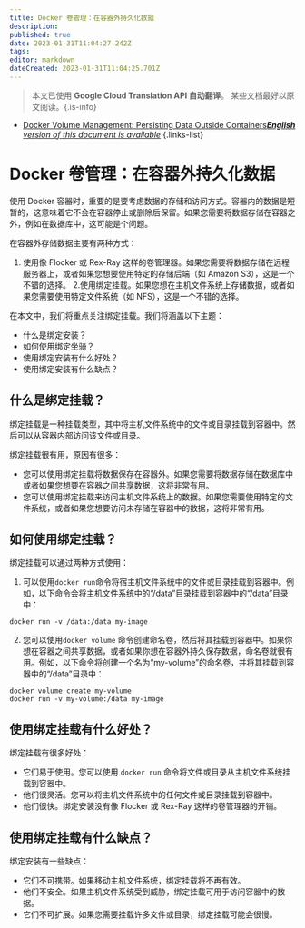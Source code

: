 ```yaml
---
title: Docker 卷管理：在容器外持久化数据
description: 
published: true
date: 2023-01-31T11:04:27.242Z
tags: 
editor: markdown
dateCreated: 2023-01-31T11:04:25.701Z
---
```


> 本文已使用 **Google Cloud Translation API 自动翻译**。
某些文档最好以原文阅读。{.is-info}

- [Docker Volume Management: Persisting Data Outside Containers***English** version of this document is available*](/en/Knowledge-base/Docker/docker-volume-management-persisting-data-outside-containers)
{.links-list}



# Docker 卷管理：在容器外持久化数据

使用 Docker 容器时，重要的是要考虑数据的存储和访问方式。容器内的数据是短暂的，这意味着它不会在容器停止或删除后保留。如果您需要将数据存储在容器之外，例如在数据库中，这可能是个问题。

在容器外存储数据主要有两种方式：

1. 使用像 Flocker 或 Rex-Ray 这样的卷管理器。如果您需要将数据存储在远程服务器上，或者如果您想要使用特定的存储后端（如 Amazon S3），这是一个不错的选择。
2.使用绑定挂载。如果您想在主机文件系统上存储数据，或者如果您需要使用特定文件系统（如 NFS），这是一个不错的选择。

在本文中，我们将重点关注绑定挂载。我们将涵盖以下主题：

- 什么是绑定安装？
- 如何使用绑定坐骑？
- 使用绑定安装有什么好处？
- 使用绑定安装有什么缺点？

## 什么是绑定挂载？

绑定挂载是一种挂载类型，其中将主机文件系统中的文件或目录挂载到容器中。然后可以从容器内部访问该文件或目录。

绑定挂载很有用，原因有很多：

- 您可以使用绑定挂载将数据保存在容器外。如果您需要将数据存储在数据库中或者如果您想要在容器之间共享数据，这将非常有用。
- 您可以使用绑定挂载来访问主机文件系统上的数据。如果您需要使用特定的文件系统，或者如果您想要访问未存储在容器中的数据，这将非常有用。

## 如何使用绑定挂载？

绑定挂载可以通过两种方式使用：

1. 可以使用`docker run`命令将宿主机文件系统中的文件或目录挂载到容器中。例如，以下命令会将主机文件系统中的“/data”目录挂载到容器中的“/data”目录中：

```
docker run -v /data:/data my-image
```

2. 您可以使用`docker volume` 命令创建命名卷，然后将其挂载到容器中。如果你想在容器之间共享数据，或者如果你想在容器外持久保存数据，命名卷就很有用。例如，以下命令将创建一个名为“my-volume”的命名卷，并将其挂载到容器中的“/data”目录中：

```
docker volume create my-volume
docker run -v my-volume:/data my-image
```

## 使用绑定挂载有什么好处？

绑定挂载有很多好处：

- 它们易于使用。您可以使用 `docker run` 命令将文件或目录从主机文件系统挂载到容器中。
- 他们很灵活。您可以将主机文件系统中的任何文件或目录挂载到容器中。
- 他们很快。绑定安装没有像 Flocker 或 Rex-Ray 这样的卷管理器的开销。

## 使用绑定挂载有什么缺点？

绑定安装有一些缺点：

- 它们不可携带。如果移动主机文件系统，绑定挂载将不再有效。
- 他们不安全。如果主机文件系统受到威胁，绑定挂载可用于访问容器中的数据。
- 它们不可扩展。如果您需要挂载许多文件或目录，绑定挂载可能会很慢。